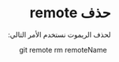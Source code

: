 
<div dir = rtl > 
  
 <h1> حذف remote </h1> 

<p>

لحذف الريموت نستخدم الأمر التالي:



</p>
  
<p>

&nbsp; git remote rm remoteName



</p>


  </dir >
